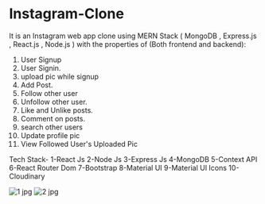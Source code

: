 # Instagram-Clone
 It is an Instagram web app clone using MERN Stack ( MongoDB , Express.js , React.js , Node.js ) with the properties of (Both frontend and backend):
1. User Signup 
2. User Signin.
3. upload pic while signup
4. Add Post.
5. Follow other user
6.  Unfollow other user.
7. Like and Unlike posts.
8. Comment on posts.
9. search other users
10. Update profile pic
11. View Followed User's Uploaded Pic


Tech Stack-
  1-React Js
  2-Node Js
  3-Express Js
  4-MongoDB
  5-Context API
  6-React Router Dom
  7-Bootstrap
  8-Material UI
  9-Material UI Icons
  10-Cloudinary










![1 jpg](https://user-images.githubusercontent.com/71556166/130117409-647ac63c-65f7-49bc-a15e-7401a5b4938b.png)
![2 jpg](https://user-images.githubusercontent.com/71556166/130117420-c230e009-3e27-46d8-b8ae-9b3be98e487d.png)
